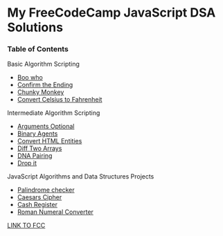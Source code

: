 <h1>My FreeCodeCamp JavaScript DSA Solutions</h1>

<h3>Table of Contents</h3>
<p>Basic Algorithm Scripting</p>
<ul>
  <li><a href="https://github.com/kulmarcin/freeCodeCamp-JavaScript-DSA/tree/main/booWho">Boo who</a></li> 
  <li><a href="https://github.com/kulmarcin/freeCodeCamp-JavaScript-DSA/tree/main/confirmEnding">Confirm the Ending</a></li> 
  <li><a href="https://github.com/kulmarcin/freeCodeCamp-JavaScript-DSA/tree/main/chunkyMonkey">Chunky Monkey</a></li> 
  <li><a href="https://github.com/kulmarcin/freeCodeCamp-JavaScript-DSA/tree/main/convertCtoF">Convert Celsius to Fahrenheit</a></li> 
</ul>
<p>Intermediate Algorithm Scripting</p>
<ul>
  <li><a href="https://github.com/kulmarcin/freeCodeCamp-JavaScript-DSA/tree/main/argumentsOptional">Arguments Optional</a></li> 
  <li><a href="https://github.com/kulmarcin/freeCodeCamp-JavaScript-DSA/tree/main/binaryAgents">Binary Agents</a></li> 
  <li><a href="https://github.com/kulmarcin/freeCodeCamp-JavaScript-DSA/tree/main/convertHTMLEntities">Convert HTML Entities</a></li> 
  <li><a href="https://github.com/kulmarcin/freeCodeCamp-JavaScript-DSA/tree/main/diffTwoArrays">Diff Two Arrays</a></li> 
  <li><a href="https://github.com/kulmarcin/freeCodeCamp-JavaScript-DSA/tree/main/dnaPairing">DNA Pairing</a></li> 
  <li><a href="https://github.com/kulmarcin/freeCodeCamp-JavaScript-DSA/tree/main/dropIt">Drop it</a></li> 
</ul>
<p>JavaScript Algorithms and Data Structures Projects</p>
<ul>
  <li><a href="https://github.com/kulmarcin/freeCodeCamp-JavaScript-DSA/tree/main/palindromeChecker">Palindrome checker</a></li> 
  <li><a href="https://github.com/kulmarcin/freeCodeCamp-JavaScript-DSA/tree/main/caesarsCipher">Caesars Cipher</li>
  <li><a href="https://github.com/kulmarcin/freeCodeCamp-JavaScript-DSA/tree/main/cashRegister">Cash Register</li>
  <li><a href="https://github.com/kulmarcin/freeCodeCamp-JavaScript-DSA/tree/main/convertToRoman">Roman Numeral Converter</li>
</ul>
<a href="https://www.freecodecamp.org/learn/javascript-algorithms-and-data-structures">LINK TO FCC</a>
